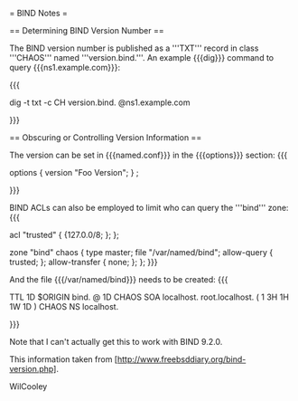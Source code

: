 = BIND Notes =

== Determining BIND Version Number ==

The BIND version number is published as a '''TXT''' record in class '''CHAOS''' named '''version.bind.'''.  An example {{{dig}}} command to query {{{ns1.example.com}}}:

{{{

  dig -t txt -c CH version.bind. @ns1.example.com

}}}

== Obscuring or Controlling Version Information ==

The version can be set in {{{named.conf}}} in the {{{options}}} section:
{{{

  options {
     version "Foo Version";
  } ;

}}}

BIND ACLs can also be employed to limit who can query the '''bind''' zone:
{{{

  acl "trusted"   { {127.0.0/8; };
  };

  zone "bind" chaos {
        type master;
        file "/var/named/bind";
        allow-query { trusted; };
        allow-transfer { none; };
  };
}}}

And the file {{{/var/named/bind}}} needs to be created:
{{{

TTL 1D
$ORIGIN bind.
@	1D  CHAOS SOA	localhost. 	root.localhost. (
			1
			3H
			1H
			1W
			1D  )
	CHAOS  NS	localhost.

}}}

Note that I can't actually get this to work with BIND 9.2.0.


This information taken from [http://www.freebsddiary.org/bind-version.php].


WilCooley
